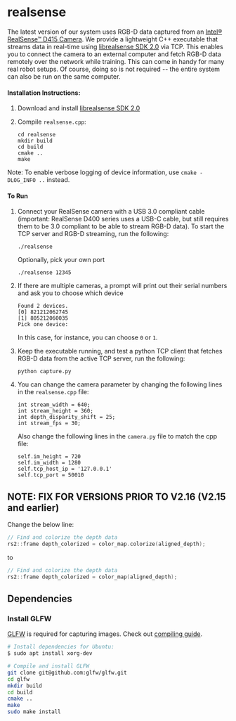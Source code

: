 # realsense

The latest version of our system uses RGB-D data captured from an [Intel® RealSense™ D415 Camera](https://click.intel.com/intelr-realsensetm-depth-camera-d415.html). We provide a lightweight C++ executable that streams data in real-time using [librealsense SDK 2.0](https://github.com/IntelRealSense/librealsense) via TCP. This enables you to connect the camera to an external computer and fetch RGB-D data remotely over the network while training. This can come in handy for many real robot setups. Of course, doing so is not required -- the entire system can also be run on the same computer.

#### Installation Instructions:

1. Download and install [librealsense SDK 2.0](https://github.com/IntelRealSense/librealsense)
2. Compile `realsense.cpp`:

    ```shell
    cd realsense
    mkdir build
    cd build
    cmake ..
    make
    ```

Note: To enable verbose logging of device information, use `cmake -DLOG_INFO ..` instead.

#### To Run

1. Connect your RealSense camera with a USB 3.0 compliant cable (important: RealSense D400 series uses a USB-C cable, but still requires them to be 3.0 compliant to be able to stream RGB-D data).
To start the TCP server and RGB-D streaming, run the following:

    ```shell
    ./realsense
    ```

    Optionally, pick your own port

    ```shell
    ./realsense 12345
    ```

2. If there are multiple cameras, a prompt will print out their serial numbers and ask you to choose which device

    ```shell
    Found 2 devices.
    [0] 821212062745
    [1] 805212060035
    Pick one device:
    ```
    In this case, for instance, you can choose `0` or `1`.

3. Keep the executable running, and test a python TCP client that fetches RGB-D data from the active TCP server, run the following:

    ```shell
    python capture.py
    ```

4. You can change the camera parameter by changing the following lines in the ``realsense.cpp`` file:

    ```shell
    int stream_width = 640;
    int stream_height = 360;
    int depth_disparity_shift = 25;
    int stream_fps = 30;
    ```

    Also change the following lines in the ``camera.py`` file to match the cpp file:

    ```shell
    self.im_height = 720
    self.im_width = 1280
    self.tcp_host_ip = '127.0.0.1'     
    self.tcp_port = 50010
    ```

## NOTE: FIX FOR VERSIONS PRIOR TO V2.16 (V2.15 and earlier)
Change the below line:

```c
// Find and colorize the depth data
rs2::frame depth_colorized = color_map.colorize(aligned_depth);
```

to

```c
// Find and colorize the depth data
rs2::frame depth_colorized = color_map(aligned_depth);
```

## Dependencies

### Install GLFW
[GLFW](https://github.com/glfw/glfw) is required for capturing images. Check out [compiling guide](https://www.glfw.org/docs/latest/compile.html).

```bash
# Install dependencies for Ubuntu:
$ sudo apt install xorg-dev
```

```bash
# Compile and install GLFW
git clone git@github.com:glfw/glfw.git
cd glfw
mkdir build
cd build
cmake ..
make
sudo make install
```

